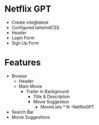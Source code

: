 # Netflix GPT

 - Create vite@latest
 - Configured tailwindCSS
 - Header
 - Login Form
 - Sign Up Form


 # Features
 - Browse
     - Header
     - Main Movie
        - Trailer in Background
          - Title & Description
          - Movie Suggestion
             - MovieLists * N
-NetflixGPT
 - Search Bar
 - Movie Suggestions